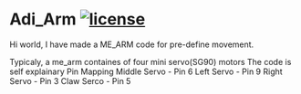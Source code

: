 # Adi_Arm  [![license](https://img.shields.io/github/license/mashape/apistatus.svg?maxAge=2592000)](https://github.com/Mittaladitech/Adi_Arm/blob/master/LICENSE)<br>
Hi world, I have made a ME_ARM code for pre-define movement.

Typicaly, a me_arm containes of four mini servo(SG90) motors
The code is self explainary
 Pin Mapping    Middle Servo - Pin 6
                Left Servo   - Pin 9
                Right Servo  - Pin 3
                Claw Serco   - Pin 5
